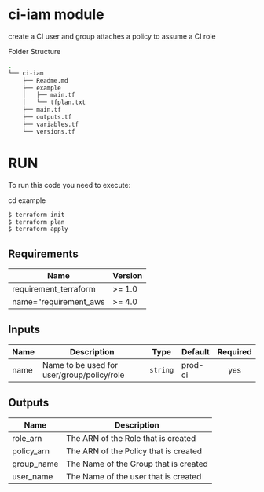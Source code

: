 # ci-iam module

create a CI user and group attaches a policy to assume a CI role

Folder Structure 
```bash
.
└── ci-iam
    ├── Readme.md
    ├── example
    │   ├── main.tf
    │   └── tfplan.txt
    ├── main.tf
    ├── outputs.tf
    ├── variables.tf
    └── versions.tf
```

# RUN 
To run this code you need to execute:

cd example
```bash
$ terraform init
$ terraform plan
$ terraform apply
```

## Requirements

| Name | Version |
|------|---------|
| requirement_terraform | >= 1.0 |
| name="requirement_aws | >= 4.0 |

## Inputs

| Name | Description | Type | Default | Required |
|------|-------------|------|---------|:--------:|
| name | Name to be used for user/group/policy/role | `string` | prod-ci | yes |




## Outputs

| Name | Description |
|------|-------------|
| role_arn | The ARN of the Role that is created |
| policy_arn | The ARN of the Policy that is created |
| group_name | The Name of the Group that is created |
| user_name | The Name of the user that is created |

